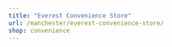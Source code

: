 ```yaml
---
title: "Everest Convenience Store"
url: /manchester/everest-convenience-store/
shop: convenience
---
```

